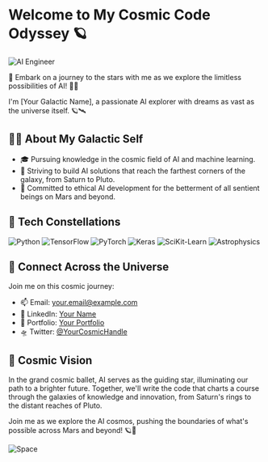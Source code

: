 # Welcome to My Cosmic Code Odyssey 🪐

![AI Engineer](https://img.shields.io/badge/AI%20Engineer-Future%20Explorer-brightgreen)

🌟 Embark on a journey to the stars with me as we explore the limitless possibilities of AI! 🚀🌌

I'm [Your Galactic Name], a passionate AI explorer with dreams as vast as the universe itself. 🪐🛰️

## 👨‍💻 About My Galactic Self

- 🎓 Pursuing knowledge in the cosmic field of AI and machine learning.
- 🚀 Striving to build AI solutions that reach the farthest corners of the galaxy, from Saturn to Pluto.
- 🌠 Committed to ethical AI development for the betterment of all sentient beings on Mars and beyond.

## 🌌 Tech Constellations

![Python](https://img.shields.io/badge/Python-%2314354C.svg?style=flat&logo=python&logoColor=white)
![TensorFlow](https://img.shields.io/badge/TensorFlow-%23FF6F00.svg?style=flat&logo=tensorflow&logoColor=white)
![PyTorch](https://img.shields.io/badge/PyTorch-%23EE4C2C.svg?style=flat&logo=pytorch&logoColor=white)
![Keras](https://img.shields.io/badge/Keras-%23D00000.svg?style=flat&logo=keras&logoColor=white)
![SciKit-Learn](https://img.shields.io/badge/SciKit--Learn-%23F7931E.svg?style=flat&logo=scikit-learn&logoColor=white)
![Astrophysics](https://img.shields.io/badge/Astrophysics-%232060FF.svg?style=flat)

## 🌠 Connect Across the Universe

Join me on this cosmic journey:

- 📫 Email: [your.email@example.com](mailto:your.email@example.com)
- 💼 LinkedIn: [Your Name](https://www.linkedin.com/in/yourname/)
- 🌌 Portfolio: [Your Portfolio](https://yourportfolio.com)
- 🛸 Twitter: [@YourCosmicHandle](https://twitter.com/YourCosmicHandle)

## 🚀 Cosmic Vision

In the grand cosmic ballet, AI serves as the guiding star, illuminating our path to a brighter future. Together, we'll write the code that charts a course through the galaxies of knowledge and innovation, from Saturn's rings to the distant reaches of Pluto.

Join me as we explore the AI cosmos, pushing the boundaries of what's possible across Mars and beyond! 🪐🌠

![Space](https://media.giphy.com/media/xT1XGHvKksFOaP0zdK/giphy.gif)
